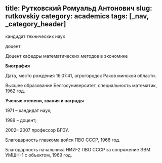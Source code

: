 title: Рутковский Ромуальд Антонович
slug: rutkovskiy
category: academics
tags: [_nav, _category_header]
---

кандидат технических наук

доцент

Доцент кафедры математических методов в экономике

__Биография__

Дата, место рождения  16.07.41, агрогородок Раков минской области.

Высшее образование  Белгосуниверситет, специальность математик, 1962 год.

__Ученые степени, звания и награды__

1971 – кандидат наук;

1989 – доцент;

2002– 2007   профессор БГЭУ.

Благодарность главкома войск ПВО СССР, 1968 год.

Благодарность начальника НИИ-2 ПВО СССР за сопряжение ЭВМ УМШН-1 с объектом, 1969 год.
